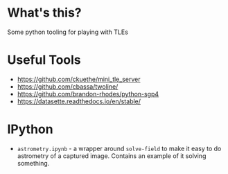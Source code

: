 # What's this?

Some python tooling for playing with TLEs

# Useful Tools
- https://github.com/ckuethe/mini_tle_server
- https://github.com/cbassa/twoline/
- https://github.com/brandon-rhodes/python-sgp4
- https://datasette.readthedocs.io/en/stable/

# IPython
- `astrometry.ipynb` - a wrapper around `solve-field` to make it easy to do astrometry of a captured image. Contains an example of it solving something.
